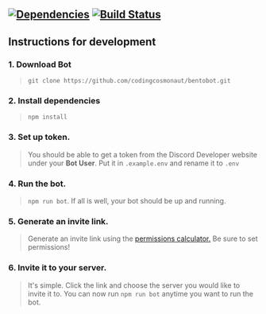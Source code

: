 
[![Dependencies](https://david-dm.org/codingcosmonaut/bentobot.svg)](https://david-dm.org/codingcosmonaut/bentobot) [![Build Status](https://travis-ci.org/codingcosmonaut/bentobot.svg?branch=master)](https://travis-ci.org/codingcosmonaut/bentobot)
--------------
## Instructions for development
### 1. Download Bot
> `git clone https://github.com/codingcosmonaut/bentobot.git`

### 2. Install dependencies
>`npm install`

### 3. Set up token.
> You should be able to get a token from the Discord Developer website under your **Bot User**. Put it in `.example.env` and rename it to `.env`

### 4. Run the bot.
> `npm run bot`. If all is well, your bot should be up and running.

### 5. Generate an invite link.
> Generate an invite link using the [permissions calculator.](https://finitereality.github.io/permissions-calculator/?v=0) Be sure to set permissions!

### 6. Invite it to your server.
> It's simple. Click the link and choose the server you would like to invite it to. You can now run `npm run bot` anytime you want to run the bot.

